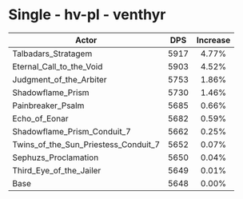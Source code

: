# Single - hv-pl - venthyr
| Actor | DPS | Increase |
|---|:---:|:---:|
|Talbadars_Stratagem|5917|4.77%|
|Eternal_Call_to_the_Void|5903|4.52%|
|Judgment_of_the_Arbiter|5753|1.86%|
|Shadowflame_Prism|5730|1.46%|
|Painbreaker_Psalm|5685|0.66%|
|Echo_of_Eonar|5682|0.59%|
|Shadowflame_Prism_Conduit_7|5662|0.25%|
|Twins_of_the_Sun_Priestess_Conduit_7|5652|0.07%|
|Sephuzs_Proclamation|5650|0.04%|
|Third_Eye_of_the_Jailer|5649|0.01%|
|Base|5648|0.00%|
